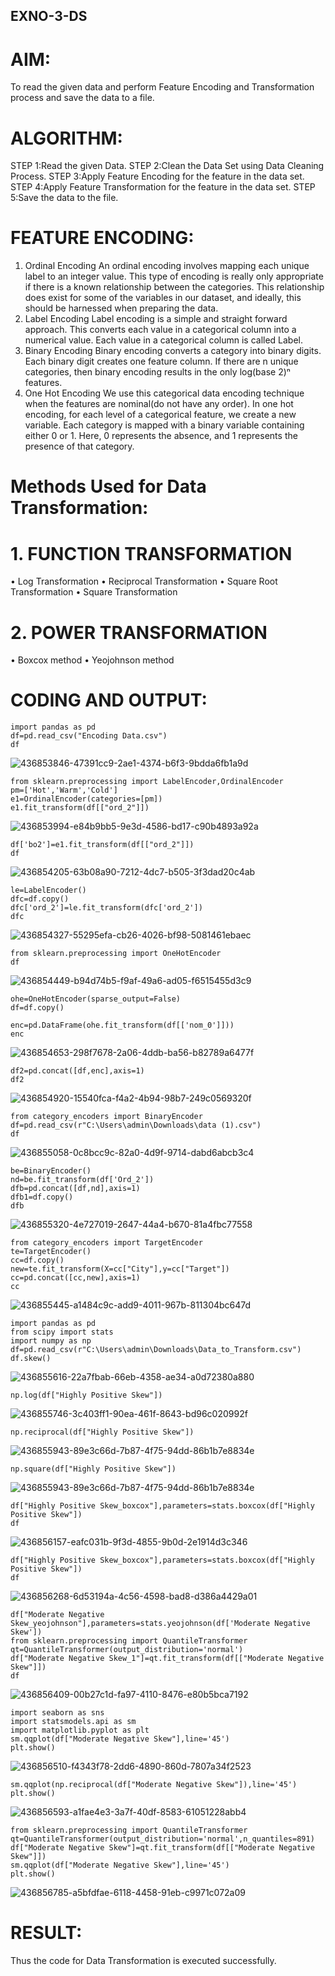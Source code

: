 ## EXNO-3-DS

# AIM:
To read the given data and perform Feature Encoding and Transformation process and save the data to a file.

# ALGORITHM:
STEP 1:Read the given Data.
STEP 2:Clean the Data Set using Data Cleaning Process.
STEP 3:Apply Feature Encoding for the feature in the data set.
STEP 4:Apply Feature Transformation for the feature in the data set.
STEP 5:Save the data to the file.

# FEATURE ENCODING:
1. Ordinal Encoding
An ordinal encoding involves mapping each unique label to an integer value. This type of encoding is really only appropriate if there is a known relationship between the categories. This relationship does exist for some of the variables in our dataset, and ideally, this should be harnessed when preparing the data.
2. Label Encoding
Label encoding is a simple and straight forward approach. This converts each value in a categorical column into a numerical value. Each value in a categorical column is called Label.
3. Binary Encoding
Binary encoding converts a category into binary digits. Each binary digit creates one feature column. If there are n unique categories, then binary encoding results in the only log(base 2)ⁿ features.
4. One Hot Encoding
We use this categorical data encoding technique when the features are nominal(do not have any order). In one hot encoding, for each level of a categorical feature, we create a new variable. Each category is mapped with a binary variable containing either 0 or 1. Here, 0 represents the absence, and 1 represents the presence of that category.

# Methods Used for Data Transformation:
  # 1. FUNCTION TRANSFORMATION
• Log Transformation
• Reciprocal Transformation
• Square Root Transformation
• Square Transformation
  # 2. POWER TRANSFORMATION
• Boxcox method
• Yeojohnson method

# CODING AND OUTPUT:
```
import pandas as pd
df=pd.read_csv("Encoding Data.csv")
df
```
![436853846-47391cc9-2ae1-4374-b6f3-9bdda6fb1a9d](https://github.com/user-attachments/assets/3274e0ac-7433-469b-a08a-1a17b5b318fe)
```
from sklearn.preprocessing import LabelEncoder,OrdinalEncoder
pm=['Hot','Warm','Cold']
e1=OrdinalEncoder(categories=[pm])
e1.fit_transform(df[["ord_2"]])
```
![436853994-e84b9bb5-9e3d-4586-bd17-c90b4893a92a](https://github.com/user-attachments/assets/60dfb504-7dc5-4991-852b-3fb8272b2007)
```
df['bo2']=e1.fit_transform(df[["ord_2"]])
df
```
![436854205-63b08a90-7212-4dc7-b505-3f3dad20c4ab](https://github.com/user-attachments/assets/a37f33d5-0077-45ec-81e3-b68eb4ba6380)
```
le=LabelEncoder()
dfc=df.copy()
dfc['ord_2']=le.fit_transform(dfc['ord_2'])
dfc
```
![436854327-55295efa-cb26-4026-bf98-5081461ebaec](https://github.com/user-attachments/assets/82e7b7f6-8305-4e71-a924-717febe588a3)
```
from sklearn.preprocessing import OneHotEncoder
df
```
![436854449-b94d74b5-f9af-49a6-ad05-f6515455d3c9](https://github.com/user-attachments/assets/625be959-14ea-4780-9a01-072bdd2d5a0f)
```
ohe=OneHotEncoder(sparse_output=False)
df=df.copy()

enc=pd.DataFrame(ohe.fit_transform(df[['nom_0']]))
enc
```
![436854653-298f7678-2a06-4ddb-ba56-b82789a6477f](https://github.com/user-attachments/assets/2a93ad87-8377-44ce-8a35-f64464c86f57)
```
df2=pd.concat([df,enc],axis=1)
df2
```
![436854920-15540fca-f4a2-4b94-98b7-249c0569320f](https://github.com/user-attachments/assets/076f5d86-d6f0-47ea-914e-ac7ba56f3f63)
```
from category_encoders import BinaryEncoder
df=pd.read_csv(r"C:\Users\admin\Downloads\data (1).csv")
df
```
![436855058-0c8bcc9c-82a0-4d9f-9714-dabd6abcb3c4](https://github.com/user-attachments/assets/ed35273c-79ce-4e29-a5ec-797cb0dcd56a)
```
be=BinaryEncoder()
nd=be.fit_transform(df['Ord_2'])
dfb=pd.concat([df,nd],axis=1)
dfb1=df.copy()
dfb
```
![436855320-4e727019-2647-44a4-b670-81a4fbc77558](https://github.com/user-attachments/assets/36f3dc44-4241-4bab-8bf5-864f426e9862)
```
from category_encoders import TargetEncoder
te=TargetEncoder()
cc=df.copy()
new=te.fit_transform(X=cc["City"],y=cc["Target"])
cc=pd.concat([cc,new],axis=1)
cc
```
![436855445-a1484c9c-add9-4011-967b-811304bc647d](https://github.com/user-attachments/assets/5b0e0d18-dcd5-4541-9d00-c996475a936c)
```
import pandas as pd
from scipy import stats
import numpy as np
df=pd.read_csv(r"C:\Users\admin\Downloads\Data_to_Transform.csv")
df.skew()
```
![436855616-22a7fbab-66eb-4358-ae34-a0d72380a880](https://github.com/user-attachments/assets/c7358de0-07a8-4cc2-9249-47019cf2019e)
```
np.log(df["Highly Positive Skew"])
```
![436855746-3c403ff1-90ea-461f-8643-bd96c020992f](https://github.com/user-attachments/assets/df822b80-eb19-44f7-bc2d-38f2d94cc91d)
```
np.reciprocal(df["Highly Positive Skew"])
```
![436855943-89e3c66d-7b87-4f75-94dd-86b1b7e8834e](https://github.com/user-attachments/assets/3b5a5cb1-8a9f-4650-a19c-0c97abe2bc41)
```
np.square(df["Highly Positive Skew"])
```
![436855943-89e3c66d-7b87-4f75-94dd-86b1b7e8834e](https://github.com/user-attachments/assets/619aedac-cd26-4a6a-97e7-4a2868a32aab)
```
df["Highly Positive Skew_boxcox"],parameters=stats.boxcox(df["Highly Positive Skew"])
df
```
![436856157-eafc031b-9f3d-4855-9b0d-2e1914d3c346](https://github.com/user-attachments/assets/e916996c-7721-4a84-b35c-6670e944ca6a)
```
df["Highly Positive Skew_boxcox"],parameters=stats.boxcox(df["Highly Positive Skew"])
df
```
![436856268-6d53194a-4c56-4598-bad8-d386a4429a01](https://github.com/user-attachments/assets/8e24fb4b-8634-4bec-a198-80796a9d4afb)
```
df["Moderate Negative Skew_yeojohnson"],parameters=stats.yeojohnson(df['Moderate Negative Skew'])
from sklearn.preprocessing import QuantileTransformer
qt=QuantileTransformer(output_distribution='normal')
df["Moderate Negative Skew_1"]=qt.fit_transform(df[["Moderate Negative Skew"]])
df
```
![436856409-00b27c1d-fa97-4110-8476-e80b5bca7192](https://github.com/user-attachments/assets/5a91beea-4f5c-44da-9b0b-6e6d37ea5045)
```
import seaborn as sns
import statsmodels.api as sm
import matplotlib.pyplot as plt
sm.qqplot(df["Moderate Negative Skew"],line='45')
plt.show()
```
![436856510-f4343f78-2dd6-4890-860d-7807a34f2523](https://github.com/user-attachments/assets/62128dce-00dc-4e0c-84a6-90017260167a)
```
sm.qqplot(np.reciprocal(df["Moderate Negative Skew"]),line='45')
plt.show()
```
![436856593-a1fae4e3-3a7f-40df-8583-61051228abb4](https://github.com/user-attachments/assets/7b1a4b8a-b61f-48b0-b392-5089eefee718)
```
from sklearn.preprocessing import QuantileTransformer
qt=QuantileTransformer(output_distribution='normal',n_quantiles=891)
df["Moderate Negative Skew"]=qt.fit_transform(df[["Moderate Negative Skew"]])
sm.qqplot(df["Moderate Negative Skew"],line='45')
plt.show()
```
![436856785-a5bfdfae-6118-4458-91eb-c9971c072a09](https://github.com/user-attachments/assets/65cc08b7-1830-433a-a448-7800270aea69)
# RESULT:
Thus the code for Data Transformation is executed successfully.
      

       
